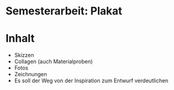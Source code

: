 # Semesterarbeit: Plakat

# Inhalt

- Skizzen
- Collagen (auch Materialproben)
- Fotos
- Zeichnungen
- Es soll der Weg von der Inspiration zum Entwurf verdeutlichen
